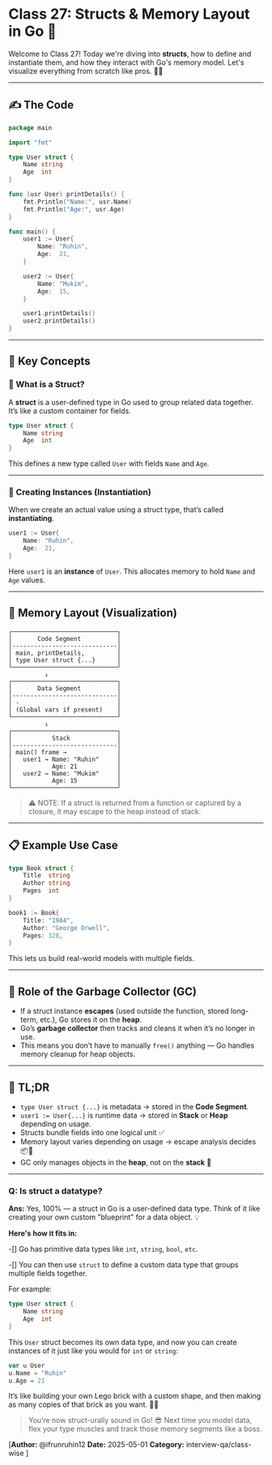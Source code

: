 # Class 27: Structs & Memory Layout in Go 🧱

Welcome to Class 27! Today we're diving into **structs**, how to define and instantiate them, and how they interact with Go's memory model. Let's visualize everything from scratch like pros. 🧠💡

---

## ✍️ The Code

```go
package main

import "fmt"

type User struct {
	Name string
	Age  int
}

func (usr User) printDetails() {
	fmt.Println("Name:", usr.Name)
	fmt.Println("Age:", usr.Age)
}

func main() {
	user1 := User{
		Name: "Ruhin",
		Age:  21,
	}

	user2 := User{
		Name: "Mukim",
		Age:  15,
	}

	user1.printDetails()
	user2.printDetails()
}
```

---

## 🧠 Key Concepts

### 🧩 What is a Struct?
A **struct** is a user-defined type in Go used to group related data together. It’s like a custom container for fields.

```go
type User struct {
	Name string
	Age  int
}
```
This defines a new type called `User` with fields `Name` and `Age`.

---

### 🔨 Creating Instances (Instantiation)
When we create an actual value using a struct type, that’s called **instantiating**.

```go
user1 := User{
	Name: "Ruhin",
	Age:  21,
}
```
Here `user1` is an **instance** of `User`. This allocates memory to hold `Name` and `Age` values.

---

## 🧠 Memory Layout (Visualization)

```
┌─────────────────────────────┐
│       Code Segment          │
│-----------------------------│
│ main, printDetails,         │
│ type User struct {...}      │
└─────────────────────────────┘
          ↓
┌─────────────────────────────┐
│       Data Segment          │
│-----------------------------│
│ -                           │
│ (Global vars if present)    │
└─────────────────────────────┘
          ↓
┌─────────────────────────────┐
│           Stack             │
│-----------------------------│
│ main() frame →              │
│   user1 → Name: "Ruhin"     │
│           Age: 21           │
│   user2 → Name: "Mukim"     │
│           Age: 15           │
└─────────────────────────────┘
```

> ⚠️ NOTE: If a struct is returned from a function or captured by a closure, it may escape to the heap instead of stack.

---

## 📋 Example Use Case

```go
type Book struct {
	Title  string
	Author string
	Pages  int
}

book1 := Book{
	Title: "1984",
	Author: "George Orwell",
	Pages: 328,
}
```
This lets us build real-world models with multiple fields.

---

## 🧹 Role of the Garbage Collector (GC)

- If a struct instance **escapes** (used outside the function, stored long-term, etc.), Go stores it on the **heap**.
- Go’s **garbage collector** then tracks and cleans it when it’s no longer in use.
- This means you don’t have to manually `free()` anything — Go handles memory cleanup for heap objects.

---

## 🚀 TL;DR

- `type User struct {...}` is metadata → stored in the **Code Segment**.
- `user1 := User{...}` is runtime data → stored in **Stack** or **Heap** depending on usage.
- Structs bundle fields into one logical unit ✅
- Memory layout varies depending on usage → escape analysis decides 📦🧳
- GC only manages objects in the **heap**, not on the **stack** 🧹

---

### Q: Is struct a datatype?
**Ans:** 
Yes, 100% — a struct in Go is a user-defined data type. Think of it like creating your own custom "blueprint" for a data object. 💡

**Here's how it fits in:**

-[] Go has primitive data types like `int`, `string`, `bool`, `etc`.

-[] You can then use `struct` to define a custom data type that groups multiple fields together.

For example:
```go
type User struct {
	Name string
	Age  int
}
```
This `User` struct becomes its own data type, and now you can create instances of it just like you would for `int` or `string`:
```go
var u User
u.Name = "Ruhin"
u.Age = 21
```
It’s like building your own Lego brick with a custom shape, and then making as many copies of that brick as you want. 🧱✨


> You’re now struct-urally sound in Go! 😎 Next time you model data, flex your type muscles and track those memory segments like a boss.


[**Author:** @ifrunruhin12
**Date:** 2025-05-01
**Category:** interview-qa/class-wise
]